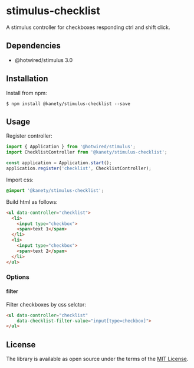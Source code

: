 # stimulus-checklist

A stimulus controller for checkboxes responding ctrl and shift click.

## Dependencies

* @hotwired/stimulus 3.0

## Installation

Install from npm:

    $ npm install @kanety/stimulus-checklist --save

## Usage

Register controller:

```javascript
import { Application } from '@hotwired/stimulus';
import ChecklistController from '@kanety/stimulus-checklist';

const application = Application.start();
application.register('checklist', ChecklistController);
```

Import css:

```css
@import '@kanety/stimulus-checklist';
```

Build html as follows:

```html
<ul data-controller="checklist">
  <li>
    <input type="checkbox">
    <span>text 1</span>
  </li>
  <li>
    <input type="checkbox">
    <span>text 2</span>
  </li>
</ul>
```

### Options

#### filter

Filter checkboxes by css selctor:

```html
<ul data-controller="checklist"
    data-checklist-filter-value="input[type=checkbox]">
</ul>
```

## License

The library is available as open source under the terms of the [MIT License](http://opensource.org/licenses/MIT).
